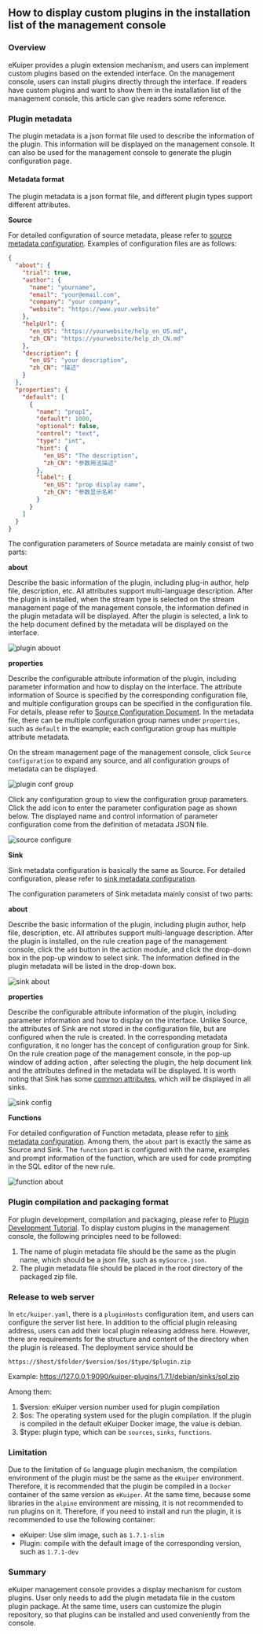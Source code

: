 ## How to display custom plugins in the installation list of the management console

### Overview

eKuiper provides a plugin extension mechanism, and users can implement custom plugins based on the extended interface. On the management console, users can install plugins directly through the interface. If readers have custom plugins and want to show them in the installation list of the management console, this article can give readers some reference.

### Plugin metadata

The plugin metadata is a json format file used to describe the information of the plugin. This information will be displayed on the management console. It can also be used for the management console to generate the plugin configuration page.

#### Metadata format

The plugin metadata is a json format file, and different plugin types support different attributes.

**Source**

For detailed configuration of source metadata, please refer to [source metadata configuration](../../extension/native/develop/overview.md#source-metadata-file-format). Examples of configuration files are as follows:

```json
{
  "about": {
    "trial": true,
    "author": {
      "name": "yourname",
      "email": "your@email.com",
      "company": "your company",
      "website": "https://www.your.website"
    },
    "helpUrl": {
      "en_US": "https://yourwebsite/help_en_US.md",
      "zh_CN": "https://yourwebsite/help_zh_CN.md"
    },
    "description": {
      "en_US": "your description",
      "zh_CN": "描述"
    }
  },
  "properties": {
    "default": [
      {
        "name": "prop1",
        "default": 1000,
        "optional": false,
        "control": "text",
        "type": "int",
        "hint": {
          "en_US": "The description",
          "zh_CN": "参数用法描述"
        },
        "label": {
          "en_US": "prop display name",
          "zh_CN": "参数显示名称"
        }
      }
    ]
  }
}
```

The configuration parameters of Source metadata are mainly consist of two parts:

**about**

Describe the basic information of the plugin, including plug-in author, help file, description, etc. All attributes support multi-language description. After the plugin is installed, when the stream type is selected on the stream management page of the management console, the information defined in the plugin metadata will be displayed. After the plugin is selected, a link to the help document defined by the metadata will be displayed on the interface.

![plugin abouot](./resources/source_about.png)

**properties**

Describe the configurable attribute information of the plugin, including parameter information and how to display on the interface. The attribute information of Source is specified by the corresponding configuration file, and multiple configuration groups can be specified in the configuration file. For details, please refer to [Source Configuration Document](../../extension/native/develop/source.md#Deal-with-configuration). In the metadata file, there can be multiple configuration group names under `properties`, such as `default` in the example; each configuration group has multiple attribute metadata.

On the stream management page of the management console, click `Source Configuration` to expand any source, and all configuration groups of metadata can be displayed.

![plugin conf group](./resources/source_confkey.png)

Click any configuration group to view the configuration group parameters. Click the add icon to enter the parameter configuration page as shown below. The displayed name and control information of parameter configuration come from the definition of metadata JSON file.

![source configure](./resources/source_conf.png)

**Sink**

Sink metadata configuration is basically the same as Source. For detailed configuration, please refer to [sink metadata configuration](../../extension/native/develop/overview.md#sink-metadata-file-format).

The configuration parameters of Sink metadata mainly consist of two parts:

**about**

Describe the basic information of the plugin, including plugin author, help file, description, etc. All attributes support multi-language description. After the plugin is installed, on the rule creation page of the management console, click the `add` button in the action module, and click the drop-down box in the pop-up window to select sink. The information defined in the plugin metadata will be listed in the drop-down box.

![sink about](./resources/sink_about.png)

**properties**

Describe the configurable attribute information of the plugin, including parameter information and how to display on the interface. Unlike Source, the attributes of Sink are not stored in the configuration file, but are configured when the rule is created. In the corresponding metadata configuration, it no longer has the concept of configuration group for Sink. On the rule creation page of the management console, in the pop-up window of adding action , after selecting the plugin, the help document link and the attributes defined in the metadata will be displayed. It is worth noting that Sink has some [common attributes](../../guide/sinks/overview.md#common-properties), which will be displayed in all sinks.

![sink config](./resources/sink_conf.png)

**Functions**

For detailed configuration of Function metadata, please refer to [sink metadata configuration](../../extension/native/develop/overview.md#functions-metadata-file-format). Among them, the `about` part is exactly the same as Source and Sink. The `function` part is configured with the name, examples and prompt information of the function, which are used for code prompting in the SQL editor of the new rule.

![function about](./resources/function_about.png)

### Plugin compilation and packaging format

For plugin development, compilation and packaging, please refer to [Plugin Development Tutorial](../../extension/native/develop/plugins_tutorial.md). To display custom plugins in the management console, the following principles need to be followed:

1. The name of plugin metadata file should be the same as the plugin name, which should be a json file, such as `mySource.json`.
2. The plugin metadata file should be placed in the root directory of the packaged zip file.

### Release to web server

In `etc/kuiper.yaml`, there is a `pluginHosts` configuration item, and users can configure the server list here. In addition to the official plugin releasing address, users can add their local plugin releasing address here. However, there are requirements for the structure and content of the directory when the plugin is released. The deployment service should be

```text
https://$host/$folder/$version/$os/$type/$plugin.zip
```

Example:  https://127.0.0.1:9090/kuiper-plugins/1.7.1/debian/sinks/sql.zip

Among them:

1. $version: eKuiper version number used for plugin compilation
2. $os: The operating system used for the plugin compilation. If the plugin is compiled in the default eKuiper Docker image, the value is debian.
3. $type: plugin type, which can be `sources`, `sinks`, `functions`.

### Limitation

Due to the limitation of `Go` language plugin mechanism, the compilation environment of the plugin must be the same as the `eKuiper` environment. Therefore, it is recommended that the plugin be compiled in a `Docker` container of the same version as `eKuiper`. At the same time, because some libraries in the `alpine` environment are missing, it is not recommended to run plugins on it. Therefore, if you need to install and run the plugin, it is recommended to use the following container:

- eKuiper: Use slim image, such as `1.7.1-slim`
- Plugin: compile with the default image of the corresponding version, such as `1.7.1-dev`

### Summary

eKuiper management console provides a display mechanism for custom plugins. User only needs to add the plugin metadata file in the custom plugin package. At the same time, users can customize the plugin  repository, so that plugins can be installed and used conveniently from the console.
